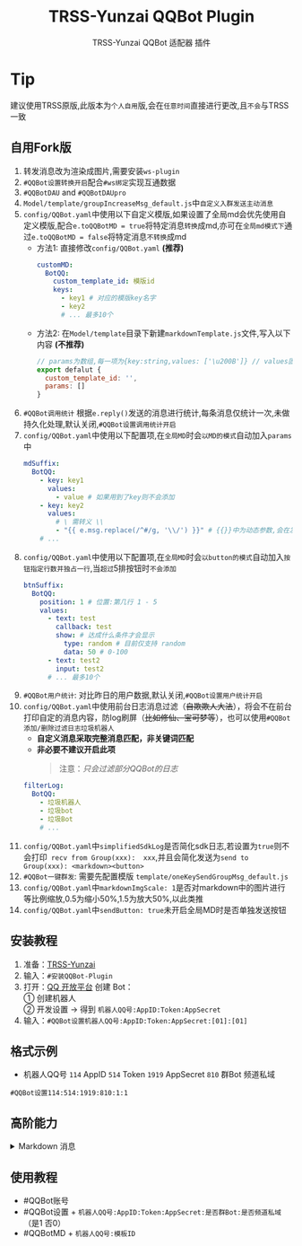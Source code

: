 <div align="center">

# TRSS-Yunzai QQBot Plugin

TRSS-Yunzai QQBot 适配器 插件

</div>

# Tip

建议使用TRSS原版,此版本为`个人自用`版,会在`任意时间`直接进行更改,且`不会`与TRSS一致

## 自用Fork版

1. 转发消息改为渲染成图片,需要安装`ws-plugin`
2. `#QQBot设置转换开启`配合`#ws绑定`实现互通数据
3. `#QQBotDAU` and `#QQBotDAUpro`
4. `Model/template/groupIncreaseMsg_default.js`中`自定义入群发送主动消息`
5. `config/QQBot.yaml`中使用以下自定义模版,如果设置了全局md会优先使用自定义模版,配合`e.toQQBotMD = true`将特定消息`转换`成md,亦可在`全局md模式下`通过`e.toQQBotMD = false`将特定消息`不转换`成md
   - 方法1: 直接修改`config/QQBot.yaml` **(推荐)**
     ```yml
     customMD:
       BotQQ:
         custom_template_id: 模版id
         keys:
           - key1 # 对应的模版key名字
           - key2
           # ... 最多10个
     ```
   - 方法2: 在`Model/template`目录下新建`markdownTemplate.js`文件,写入以下内容 **(不推荐)**
     ```js
     // params为数组,每一项为{key:string,values: ['\u200B']} // values固定为['\u200B']
     export defalut {
       custom_template_id: '',
       params: []
     }
     ```
6. `#QQBot调用统计` 根据`e.reply()`发送的消息进行统计,每条消息仅统计一次,未做持久化处理,默认关闭,`#QQBot设置调用统计开启`
7. `config/QQBot.yaml`中使用以下配置项,在`全局MD`时会`以MD的模式`自动加入`params`中
   ```yml
   mdSuffix:
     BotQQ:
       - key: key1
         values:
           - value # 如果用到了key则不会添加
       - key: key2
         values:
           # \ 需转义 \\
           - "{{ e.msg.replace(/^#/g, '\\/') }}" # {{}}中为动态参数,会在发送时替换成对应值,目前仅有e可用,也可以传入js表达式等等, 后续可能会添加自定义方法
       # ...
   ```
8. `config/QQBot.yaml`中使用以下配置项,在`全局MD`时会`以button的模式`自动加入`按钮指定行数并独占一行`,当`超过`5排按钮时`不会添加`
   ```yml
   btnSuffix:
     BotQQ:
       position: 1 # 位置:第几行 1 - 5
       values:
         - text: test
           callback: test
           show: # 达成什么条件才会显示
             type: random # 目前仅支持 random
             data: 50 # 0-100
         - text: test2
           input: test2
         # ... 最多10个
   ```
9. `#QQBot用户统计`: 对比昨日的用户数据,默认关闭,`#QQBot设置用户统计开启`
10. `config/QQBot.yaml`中使用前台日志消息过滤（~~自欺欺人大法~~），将会不在前台打印自定的消息内容，防log刷屏（~~比如修仙、宝可梦等~~），也可以使用`#QQBot添加/删除过滤日志垃圾机器人`
    - **自定义消息采取完整消息匹配，非关键词匹配**
    - **非必要不建议开启此项**
      > 注意：_只会过滤部分QQBot的日志_
    ```yml
    filterLog:
      BotQQ:
        - 垃圾机器人
        - 垃圾bot
        - 垃圾Bot
        # ...
    ```
11. `config/QQBot.yaml`中`simplifiedSdkLog`是否简化sdk日志,若设置为`true`则不会打印` recv from Group(xxx):  xxx`,并且会简化发送为`send to Group(xxx): <markdown><button>`
12. `#QQBot一键群发`: 需要先配置模版 `template/oneKeySendGroupMsg_default.js`
13. `config/QQBot.yaml`中`markdownImgScale: 1`是否对markdown中的图片进行等比例缩放,0.5为缩小50%,1.5为放大50%,以此类推
14. `config/QQBot.yaml`中`sendButton: true`未开启全局MD时是否单独发送按钮

## 安装教程

1. 准备：[TRSS-Yunzai](../../../Yunzai)
2. 输入：`#安装QQBot-Plugin`
3. 打开：[QQ 开放平台](https://q.qq.com) 创建 Bot：  
   ① 创建机器人  
   ② 开发设置 → 得到 `机器人QQ号:AppID:Token:AppSecret`
4. 输入：`#QQBot设置机器人QQ号:AppID:Token:AppSecret:[01]:[01]`

## 格式示例

- 机器人QQ号 `114` AppID `514` Token `1919` AppSecret `810` 群Bot 频道私域

```
#QQBot设置114:514:1919:810:1:1
```

## 高阶能力

<details><summary>Markdown 消息</summary>

高阶能力 → 消息模板 → 添加 Markdown 模板

模板名称：多图文消息  
使用场景：发送连续图文消息  
Markdown 源码：

```
![图片 {{.size}}]({{.url}})
{{.text}}
```

配置模板参数
| 模板参数 | 参数示例 |
| - | - |
| .size | #100px #100px |
| .url | https://qqminiapp.cdn-go.cn/open-platform/11d80dc9/img/robot.b167c62c.png |
| .text | 这是一段文字 |

保存 → 提交审核 → 审核完成后，输入 `#QQBotMD机器人QQ号:模板ID`

</details>

## 使用教程

- #QQBot账号
- #QQBot设置 + `机器人QQ号:AppID:Token:AppSecret:是否群Bot:是否频道私域`（是1 否0）
- #QQBotMD + `机器人QQ号:模板ID`
